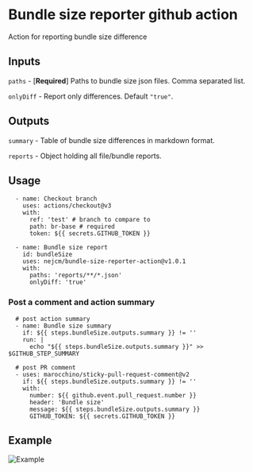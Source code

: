 # Bundle size reporter github action

Action for reporting bundle size difference

## Inputs

`paths` - [**Required**] Paths to bundle size json files. Comma separated list.

`onlyDiff` - Report only differences. Default `"true"`.

## Outputs

`summary` - Table of bundle size differences in markdown format.

`reports` - Object holding all file/bundle reports.

## Usage

```
  - name: Checkout branch
    uses: actions/checkout@v3
    with:
      ref: 'test' # branch to compare to
      path: br-base # required
      token: ${{ secrets.GITHUB_TOKEN }}

  - name: Bundle size report
    id: bundleSize
    uses: nejcm/bundle-size-reporter-action@v1.0.1
    with:
      paths: 'reports/**/*.json'
      onlyDiff: 'true'
```

### Post a comment and action summary

```
  # post action summary
  - name: Bundle size summary
    if: ${{ steps.bundleSize.outputs.summary }} != ''
    run: |
      echo "${{ steps.bundleSize.outputs.summary }}" >> $GITHUB_STEP_SUMMARY

  # post PR comment
  - uses: marocchino/sticky-pull-request-comment@v2
    if: ${{ steps.bundleSize.outputs.summary }} != ''
    with:
      number: ${{ github.event.pull_request.number }}
      header: 'Bundle size'
      message: ${{ steps.bundleSize.outputs.summary }}
      GITHUB_TOKEN: ${{ secrets.GITHUB_TOKEN }}
```

## Example

![Example](https://raw.githubusercontent.com/nejcm/bundle-size-reporter-action/master/example.jpg)
